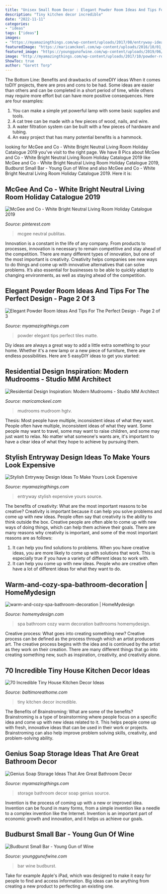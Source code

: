 ```yaml
---
title: "Unisex Small Room Decor : Elegant Powder Room Ideas And Tips For The Perfect Design"
description: "Tiny kitchen decor incredible"
date: "2022-11-11"
categories:
- "ideas"
tags: ["ideas"]
images:
- "https://myamazingthings.com/wp-content/uploads/2017/08/entryway-ideas-4.png"
featuredImage: "https://maricamckeel.com/wp-content/uploads/2016/10/01_Crystal-Kitchen-Center-traditional-mudroom-entryway_s3x4.jpg.rend_.hgtvcom.966.1288.jpeg"
featured_image: "https://younggunofwine.com/wp-content/uploads/2019/06/Budburst-Small-Bar.jpg"
image: "http://myamazingthings.com/wp-content/uploads/2017/10/powder-room-7-.jpg"
ShowToc: true
author: "Garett Torp"
---
```



The Bottom Line: Benefits and drawbacks of someDIY ideas
When it comes toDIY projects, there are pros and cons to be had. Some ideas are easier than others and can be completed in a short period of time, while others may require more effort but can have more positive consequences. Here are four examples: 
1. You can make a simple yet powerful lamp with some basic supplies and tools.
2. A cat tree can be made with a few pieces of wood, nails, and wire.
3. A water filtration system can be built with a few pieces of hardware and tubing. 
4. An easy project that has many potential benefits is a hammock.

	

		
looking for McGee and Co - White Bright Neutral Living Room Holiday Catalogue 2019 you've visit to the right page. We have 8 Pics about McGee and Co - White Bright Neutral Living Room Holiday Catalogue 2019 like McGee and Co - White Bright Neutral Living Room Holiday Catalogue 2019, Budburst Small Bar - Young Gun of Wine and also McGee and Co - White Bright Neutral Living Room Holiday Catalogue 2019. Here it is:
		
    
## McGee And Co - White Bright Neutral Living Room Holiday Catalogue 2019

<img loading=lazy src="https://i.pinimg.com/736x/13/db/25/13db25c4e2f48afd80a0e2eb2bcc7b44.jpg" onerror="this.onerror=null;this.src='https://tse1.mm.bing.net/th?id=OIP.jZ02xmxNmzJSHiIfxiAP_AHaKX&amp;pid=15.1';" alt="McGee and Co - White Bright Neutral Living Room Holiday Catalogue 2019">

_Source: pinterest.com_

>mcgee neutral publitas. 

	

Innovation is a constant in the life of any company. From products to processes, innovation is necessary to remain competitive and stay ahead of the competition. There are many different types of innovation, but one of the most important is creativity. Creativity helps companies see new ways to do things and come up with innovative alternatives that can solve problems. It’s also essential for businesses to be able to quickly adapt to changing environments, as well as staying ahead of the competition.

    
## Elegant Powder Room Ideas And Tips For The Perfect Design - Page 2 Of 3

<img loading=lazy src="http://myamazingthings.com/wp-content/uploads/2017/10/powder-room-7-.jpg" onerror="this.onerror=null;this.src='https://tse2.mm.bing.net/th?id=OIP.8J4nhn_kVgvK36UUcQZuwgHaLH&amp;pid=15.1';" alt="Elegant Powder Room Ideas And Tips For The Perfect Design - Page 2 of 3">

_Source: myamazingthings.com_

>powder elegant tips perfect tiles matte. 

	

Diy ideas are always a great way to add a little extra something to your home. Whether it's a new lamp or a new piece of furniture, there are endless possibilities. Here are 5 easyDIY ideas to get you started: 

    
## Residential Design Inspiration: Modern Mudrooms - Studio MM Architect

<img loading=lazy src="https://maricamckeel.com/wp-content/uploads/2016/10/01_Crystal-Kitchen-Center-traditional-mudroom-entryway_s3x4.jpg.rend_.hgtvcom.966.1288.jpeg" onerror="this.onerror=null;this.src='https://tse3.mm.bing.net/th?id=OIP.B0s1cIAY7ePsNks2GgHh8QHaJ4&amp;pid=15.1';" alt="Residential Design Inspiration: Modern Mudrooms - Studio MM Architect">

_Source: maricamckeel.com_

>mudrooms mudroom hgtv. 

	

Thesis: Most people have multiple, inconsistent ideas of what they want.
People often have multiple, inconsistent ideas of what they want. Some people may want to travel, some may want to raise children, and some may just want to relax. No matter what someone's wants are, it's important to have a clear idea of what they hope to achieve by pursuing them.

    
## Stylish Entryway Design Ideas To Make Yours Look Expensive

<img loading=lazy src="https://myamazingthings.com/wp-content/uploads/2017/08/entryway-ideas-4.png" onerror="this.onerror=null;this.src='https://tse1.mm.bing.net/th?id=OIP.9mAPYq5ZExoAWqMFmKdn7wHaLG&amp;pid=15.1';" alt="Stylish Entryway Design Ideas To Make Yours Look Expensive">

_Source: myamazingthings.com_

>entryway stylish expensive yours source. 

	

The benefits of creativity: What are the most important reasons to be creative?
Creativity is important because it can help you solve problems and come up with new ideas. People often say that creativity is the ability to think outside the box. Creative people are often able to come up with new ways of doing things, which can help them achieve their goals. There are many reasons why creativity is important, and some of the most important reasons are as follows: 
1) It can help you find solutions to problems. When you have creative ideas, you are more likely to come up with solutions that work. This is especially true if you have a variety of different ideas to work with. 
2) It can help you come up with new ideas. People who are creative often have a lot of different ideas for what they want to do.

    
## Warm-and-cozy-spa-bathroom-decoration | HomeMydesign

<img loading=lazy src="https://homemydesign.com/wp-content/uploads/2020/02/warm-and-cozy-spa-bathroom-decoration.jpg" onerror="this.onerror=null;this.src='https://tse1.mm.bing.net/th?id=OIP.l9KmyXc2hCZvEEtC5ux3XQHaK3&amp;pid=15.1';" alt="warm-and-cozy-spa-bathroom-decoration | HomeMydesign">

_Source: homemydesign.com_

>spa bathroom cozy warm decoration bathrooms homemydesign. 

	

Creative process: What goes into creating something new?
Creative process can be defined as the process through which an artist produces art. The creative process begins with the idea and is continued by the artist as they work on their creation. There are many different things that go into creating something new, such as inspiration, creativity, and creativity alone.

    
## 70 Incredible Tiny House Kitchen Decor Ideas

<img loading=lazy src="https://www.baltimoreathome.com/wp-content/uploads/2018/04/Incredible-Tiny-House-Kitchen-Decor-Ideas-60.jpg" onerror="this.onerror=null;this.src='https://tse3.mm.bing.net/th?id=OIP.l6AheazuLGw59-3D7EofnwHaLH&amp;pid=15.1';" alt="70 Incredible Tiny House Kitchen Decor Ideas">

_Source: baltimoreathome.com_

>tiny kitchen decor incredible. 

	

The Benefits of Brainstroming: What are some of the benefits?
Brainstroming is a type of brainstorming where people focus on a specific idea and come up with new ideas related to it. This helps people come up with fresh, innovative ideas that can be used in their work or projects. Brainstroming can also help improve problem solving skills, creativity, and problem-solving ability.

    
## Genius Soap Storage Ideas That Are Great Bathroom Decor

<img loading=lazy src="http://myamazingthings.com/wp-content/uploads/2017/08/soap-storage-ideas-2.jpg" onerror="this.onerror=null;this.src='https://tse2.mm.bing.net/th?id=OIP.RDDyhPPz6T8RcvH3QWLNuAHaLG&amp;pid=15.1';" alt="Genius Soap Storage Ideas That Are Great Bathroom Decor">

_Source: myamazingthings.com_

>storage bathroom decor soap genius source. 

	

Invention is the process of coming up with a new or improved idea. Invention can be found in many forms, from a simple invention like a needle to a complex invention like the Internet. Invention is an important part of economic growth and innovation, and it helps us achieve our goals.

    
## Budburst Small Bar - Young Gun Of Wine

<img loading=lazy src="https://younggunofwine.com/wp-content/uploads/2019/06/Budburst-Small-Bar.jpg" onerror="this.onerror=null;this.src='https://tse4.mm.bing.net/th?id=OIP.7JynDP9Xd2a55jit_Cy-dgHaE8&amp;pid=15.1';" alt="Budburst Small Bar - Young Gun of Wine">

_Source: younggunofwine.com_

>bar wine budburst. 

	

Take for example Apple's iPad, which was designed to make it easy for people to find and access information. Big ideas can be anything from creating a new product to perfecting an existing one.

